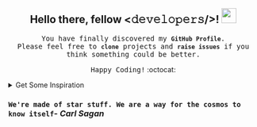 <h2 align="center"> Hello there, fellow <𝚍𝚎𝚟𝚎𝚕𝚘𝚙𝚎𝚛𝚜/>! <img src="https://i.imgur.com/Vk2eWx1.gif" width="30px"> </h2>

<p align="center"><samp>You have finally discovered my <code><strong>GitHub Profile</strong></code>. <br>
	Please feel free to <code><strong>clone</strong></code> projects and <code><strong>raise issues</strong></code> if you think something could be better.</samp></p>

<p align="center"><samp>Happy Coding!</samp> :octocat:</p>

<details>
<summary>Get Some Inspiration</summary>

<img align="right" alt="GIF" src="https://media.giphy.com/media/WUlplcMpOCEmTGBtBW/giphy.gif">

```javascript
// PROGRAMMER'S QUOTE
always:
	try{
		your best and;
		do{
			what you need to do;
		} while (you still have time);

		for (opportunity; comes; only once){
			so grab the chance;
		}

		if (you fail)
			throw "all your worries";
	} catch (yourself){
		everytime you fail;
		and you know to whom
		you should goto always;
	}
```
</details>

### `We're made of star stuff. We are a way for the cosmos to know itself`- _Carl Sagan_
<!--
**pranjalagg/pranjalagg** is a ✨ _special_ ✨ repository because its `README.md` (this file) appears on your GitHub profile.

Here are some ideas to get you started:

- 🔭 I’m currently working on ...
- 🌱 I’m currently learning ...
- 👯 I’m looking to collaborate on ...
- 🤔 I’m looking for help with ...
- 💬 Ask me about ...
- 📫 How to reach me: ...
- 😄 Pronouns: ...
- ⚡ Fun fact: ...
-->
